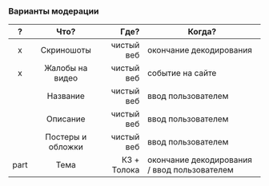 ### Варианты модерации

| ?   | Что?               | Где?         | Когда?
|:---:|:------------------:| ------------:|---
|  x  | Скриношоты         |   чистый веб | окончание декодирования
|  x  | Жалобы на видео    |   чистый веб | событие на сайте
|     | Название           |   чистый веб | ввод пользователем
|     | Описание           |   чистый веб | ввод пользователем
|     | Постеры и обложки  |   чистый веб | ввод пользователем
|part | Тема               |  КЗ + Толока | окончание декодирования / ввод пользователем


